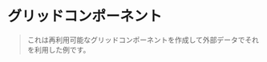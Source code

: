 # グリッドコンポーネント

> これは再利用可能なグリッドコンポーネントを作成して外部データでそれを利用した例です。

<common-codepen-snippet title="Vue 3 Grid Component Example" slug="BaKbowJ" tab="js,result" />
